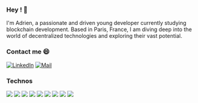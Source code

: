 ### Hey ! :wave:
I'm Adrien, a passionate and driven young developer currently studying blockchain development. Based in Paris, France, I am diving deep into the world of decentralized technologies and exploring their vast potential.

### Contact me 😄
[![LinkedIn](https://img.shields.io/badge/LinkedIn-0077B5?style=for-the-badge&logo=linkedin&logoColor=white)](https://www.linkedin.com/in/adrien-desclaux/) [![Mail](https://img.shields.io/badge/Microsoft_Outlook-0078D4?style=for-the-badge&logo=microsoft-outlook&logoColor=white)](mailto:adrien.desclaux@outlook.fr)

### Technos 
<img src="https://img.shields.io/badge/React-20232A?style=for-the-badge&logo=react&logoColor=61DAFB">  <img src="https://img.shields.io/badge/Node%20js-339933?style=for-the-badge&logo=nodedotjs&logoColor=white">  <img src="https://img.shields.io/badge/Redux-593D88?style=for-the-badge&logo=redux&logoColor=white">  <img src="https://img.shields.io/badge/JavaScript-323330?style=for-the-badge&logo=javascript&logoColor=F7DF1E">  <img src="https://img.shields.io/badge/TypeScript-007ACC?style=for-the-badge&logo=typescript&logoColor=white">  <img src="https://img.shields.io/badge/PostgreSQL-316192?style=for-the-badge&logo=postgresql&logoColor=white">  <img src="https://img.shields.io/badge/HTML5-E34F26?style=for-the-badge&logo=html5&logoColor=white">  <img src="https://img.shields.io/badge/CSS3-1572B6?style=for-the-badge&logo=css3&logoColor=white">  <img src="https://img.shields.io/badge/Sequelize-52B0E7?style=for-the-badge&logo=Sequelize&logoColor=white">
